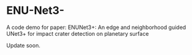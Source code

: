 # ENU-Net3-
A code demo for paper: ENUNet3+: An edge and neighborhood guided UNet3+ for impact crater detection on planetary surface

Update soon.
